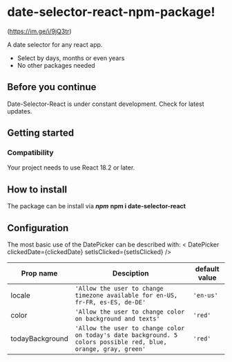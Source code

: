 # date-selector-react-npm-package!

(https://im.ge/i/9jQ3tr)

A date selector for any react app.

- Select by days, months or even years
- No other packages needed

## Before you continue

Date-Selector-React is under constant development. Check for latest updates.

## Getting started

### Compatibility

Your project needs to use React 18.2 or later.

## How to install

The package can be install via **_npm_**
**npm i date-selector-react**

## Configuration

The most basic use of the DatePicker can be described with:
< DatePicker clickedDate={clickedDate} setIsClicked={setIsClicked} />

| Prop name       | Desciption                                                                                                      | default value |
| --------------- | --------------------------------------------------------------------------------------------------------------- | ------------- |
| locale          | `'Allow the user to change timezone available for en-US, fr-FR, es-ES, de-DE'`                                  | `'en-us'`     |
| color           | `'Allow the user to change color on background and texts'`                                                      | `'red'`       |
| todayBackground | `'Allow the user to change color on today's date background. 5 colors possible red, blue, orange, gray, green'` | `'red'`       |
